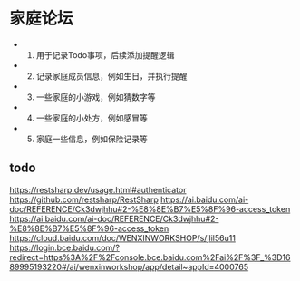 ﻿# 家庭论坛

* 1. 用于记录Todo事项，后续添加提醒逻辑
* 2. 记录家庭成员信息，例如生日，并执行提醒
* 3. 一些家庭的小游戏，例如猜数字等
* 4. 一些家庭的小处方，例如感冒等
* 5. 家庭一些信息，例如保险记录等

## todo

https://restsharp.dev/usage.html#authenticator
https://github.com/restsharp/RestSharp
https://ai.baidu.com/ai-doc/REFERENCE/Ck3dwjhhu#2-%E8%8E%B7%E5%8F%96-access_token
https://ai.baidu.com/ai-doc/REFERENCE/Ck3dwjhhu#2-%E8%8E%B7%E5%8F%96-access_token
https://cloud.baidu.com/doc/WENXINWORKSHOP/s/jlil56u11
https://login.bce.baidu.com/?redirect=https%3A%2F%2Fconsole.bce.baidu.com%2Fai%2F%3F_%3D1689995193220#/ai/wenxinworkshop/app/detail~appId=4000765

